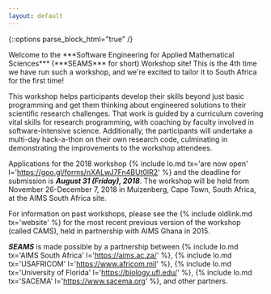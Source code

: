 ```yaml
---
layout: default
---
```

{::options parse_block_html="true" /}
<div class="home">
Welcome to the ***Software Engineering for Applied Mathematical Sciences*** (***SEAMS*** for short) Workshop site!  This is the 4th time we have run such a workshop, and we're excited to tailor it to South Africa for the first time!

This workshop helps participants develop their skills beyond just basic programming and get them thinking about engineered solutions to their scientific research challenges.  That work is guided by a curriculum covering vital skills for research programming, with coaching by faculty involved in software-intensive science.  Additionally, the participants will undertake a multi-day hack-a-thon on their own research code, culminating in demonstrating the improvements to the workshop attendees.

Applications for the 2018 workshop {% include lo.md tx='are now open' l='https://goo.gl/forms/nXALwJ7Fn4BUt0lR2' %} and the deadline for submission is ***August 31 (Friday), 2018***.  The workshop will be held from November 26-December 7, 2018 in Muizenberg, Cape Town, South Africa, at the AIMS South Africa site.

For information on past workshops, please see the {% include oldlink.md tx='website' %} for the most recent previous version of the workshop (called CAMS), held in partnership with AIMS Ghana in 2015.

***SEAMS*** is made possible by a partnership between {% include lo.md tx='AIMS South Africa' l='https://aims.ac.za/' %}, {% include lo.md tx='USAFRICOM' l='https://www.africom.mil' %}, {% include lo.md tx='University of Florida' l='https://biology.ufl.edu/' %}, {% include lo.md tx='SACEMA' l='https://www.sacema.org' %}, and other partners.
</div>
